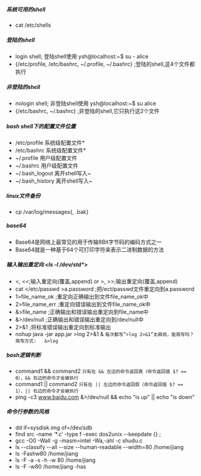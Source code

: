 ##### 系统可用的shell
+ cat /etc/shells

##### 登陆的shell
+ login shell; 登陆shell使用 ysh@localhost:~$ su - alice
+ {/etc/profile, /etc/bashrc, ~/.profile, ~/.bashrc} ;登陆的shell,这4个文件都执行

##### 非登陆的shell
+ nologin shell; 非登陆shell使用 ysh@localhost:~$ su alice
+ {/etc/bashrc, ~/.bashrc} ;非登陆的shell,它只执行这2个文件

##### bash shell下的配置文件位置
+ /etc/profile    系统级配置文件*
+ /etc/bashrc     系统级配置文件*
+ ~/.profile      用户级配置文件
+ ~/.bashrc       用户级配置文件
+ ~/.bash_logout  离开shell写入~
+ ~/.bash_history 离开shell写入~

##### linux文件备份 
+ cp /var/log/messages{, .bak}

##### base64
+ Base64是网络上最常见的用于传输8Bit字节码的编码方式之一
+ Base64就是一种基于64个可打印字符来表示二进制数据的方法

##### 输入输出重定向 <ls -l  /dev/std*>
+ <, <<;输入重定向(覆盖,append) or >, >>;输出重定向(覆盖,append)
+ cat </etc/passwd >a.password ;把/ect/passwd文件重定向到a.password
+ 1>file_name_ok  ;重定向正确输出到文件file_name_ok中
+ 2>file_name_err ;重定向错误输出到文件file_name_ok中
+ &>file_name     ;正确输出和错误输出重定向到file_name中
+ &>/dev/null     ;正确输出和错误输出重定向到/dev/null中
+ 2>&1            ;将标准错误输出重定向到标准输出
+ nohup java -jar app.jar >log 2>&1 &
`每次都写”>log 2>&1”太麻烦，能简写吗？ 简写方式:   &>log`

##### bash逻辑判断
+ command1 && command2
`只有在 && 左边的命令返回真（命令返回值 $? == 0），&& 右边的命令才会被执行`
+ command1 || command2
`只有在 || 左边的命令返回假（命令返回值 $? == 1），|| 右边的命令才会被执行`
+ ping -c3 www.baidu.com &>/dev/null && echo "is up" || echo "is down"

##### 命令行参数的风格
+ dd if=sysdisk.img of=/dev/sdb
+ find src -name ’*.c’ -type f -exec dos2unix --keepdate {} \;
+ gcc -O0 -Wall -g -masm=intel -Wa,-ahl -c shudu.c
+ ls --classify --all --size --human-readable --width=80 /home/jiang 
+ ls -Fashw80 /home/jiang
+ ls -F -a -s -h -w 80 /home/jiang
+ ls -F -w80 /home/jiang -has




  

  
  






